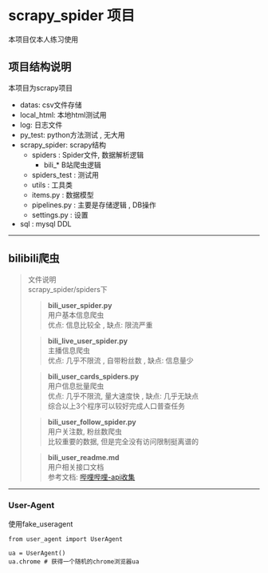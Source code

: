 # scrapy_spider 项目
本项目仅本人练习使用
## 项目结构说明   
本项目为scrapy项目   
+ datas: csv文件存储
+ local_html: 本地html测试用
+ log: 日志文件
+ py_test: python方法测试 , 无大用
+ scrapy_spider: scrapy结构
  + spiders : Spider文件, 数据解析逻辑
    + bili_* B站爬虫逻辑
  + spiders_test : 测试用
  + utils : 工具类
  + items.py : 数据模型
  + pipelines.py : 主要是存储逻辑 , DB操作
  + settings.py : 设置
+ sql : mysql DDL

---

## bilibili爬虫
>文件说明   
> scrapy_spider/spiders下
>>**bili_user_spider.py**   
> 用户基本信息爬虫  
> 优点: 信息比较全 , 缺点: 限流严重
> 
> >**bili_live_user_spider.py**  
> 主播信息爬虫   
> 优点: 几乎不限流 , 自带粉丝数 , 缺点: 信息量少
> 
> >**bili_user_cards_spiders.py**   
> 用户信息批量爬虫   
> 优点: 几乎不限流, 量大速度快 , 缺点: 几乎无缺点   
> 综合以上3个程序可以较好完成人口普查任务
> 
> >**bili_user_follow_spider.py**   
> 用户关注数, 粉丝数爬虫    
> 比较重要的数据, 但是完全没有访问限制挺离谱的
> 
>> **bili_user_readme.md**  
> 用户相关接口文档   
> 参考文档: [哔哩哔哩-api收集](https://github.com/SocialSisterYi/bilibili-API-collect)

---
### User-Agent
使用fake_useragent
    
    from user_agent import UserAgent
    
    ua = UserAgent()
    ua.chrome # 获得一个随机的chrome浏览器ua